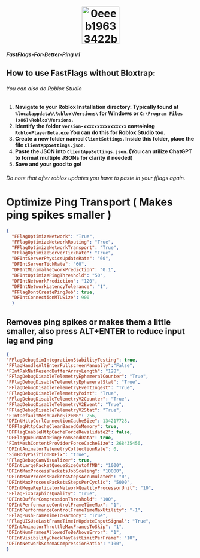 <h1 align="center"><img src="https://github.com/DestrupTORA/RobloxPingReloader/assets/157624868/92fa1b1b-d5a9-4391-a063-e5aa85afabf2" alt="0eeeb19633422b1241f4306419a0f15f39d58de9" width="100">
  
##### FastFlags-For-Better-Ping v1
## How to use FastFlags without Bloxtrap:
###### You can also do Roblox Studio
1. **Navigate to your Roblox Installation directory. Typically found at `%localappdata%\Roblox\Versions\` for Windows or `C:\Program Files (x86)\Roblox\Versions`.**
2. **Identify the folder `version-xxxxxxxxxxxxxxxx` ~~containing `RobloxPlayerBeta.exe`~~ You can do this for Roblox Studio too.**
3. **Create a new folder named `ClientSettings`. Inside this folder, place the file `ClientAppSettings.json`.**
4. **Paste the JSON into `ClientAppSettings.json`. (You can utilize ChatGPT to format multiple JSONs for clarity if needed)**
5. **Save and your good to go!**
###### Do note that after roblox updates you have to paste in your fflags again.
# Optimize Ping Transport ( Makes ping spikes smaller )
```json
{
  "FFlagOptimizeNetwork": "True",
  "FFlagOptimizeNetworkRouting": "True",
  "FFlagOptimizeNetworkTransport": "True",
  "FFlagOptimizeServerTickRate": "True",
  "DFIntServerPhysicsUpdateRate": "60",
  "DFIntServerTickRate": "60",
  "DFIntMinimalNetworkPrediction": "0.1",
  "DFIntOptimizePingThreshold": "50",
  "DFIntNetworkPrediction": "120",
  "DFIntNetworkLatencyTolerance": "1",
  "FFlagDontCreatePingJob": true,
  "DFIntConnectionMTUSize": 900
  }
```
## Removes ping spikes or makes them a little smaller, also press ALT+ENTER to reduce input lag and ping
```json
{
"FFlagDebugSimIntegrationStabilityTesting": true,
"FFlagHandleAltEnterFullscreenManually":"False",
"FIntRakNetResendBufferArrayLength": "128",
"FFlagDebugDisableTelemetryEphemeralCounter": "True",
"FFlagDebugDisableTelemetryEphemeralStat": "True",
"FFlagDebugDisableTelemetryEventIngest": "True",
"FFlagDebugDisableTelemetryPoint": "True",
"FFlagDebugDisableTelemetryV2Counter": "True",
"FFlagDebugDisableTelemetryV2Event": "True",
"FFlagDebugDisableTelemetryV2Stat": "True",
"FIntDefaultMeshCacheSizeMB": 256,
"DFIntHttpCurlConnectionCacheSize": 134217728,
"DFFlagHttpCacheCleanBasedOnMemory": true,  
"DFFlagEnableHttpCacheForceRevalidate2": false,
"DFFlagQueueDataPingFromSendData": true,
"FIntMeshContentProviderForceCacheSize": 268435456,
"DFIntAnimatorTelemetryCollectionRate": 0,
"SimBodyPositionPDFix": "true",
"FFlagDebugCamVisualizer": true,
"DFIntLargePacketQueueSizeCutoffMB": "1000",
"DFIntMaxProcessPacketsJobScaling": "10000",
"DFIntMaxProcessPacketsStepsAccumulated": "0",
"DFIntMaxProcessPacketsStepsPerCyclic": "5000",
"DFIntMegaReplicatorNetworkQualityProcessorUnit": "10",
"FFlagFixGraphicsQuality": "True",
"DFIntBufferCompressionThreshold": "100",
"DFIntPerformanceControlFrameTimeMax": "1",
"DFIntPerformanceControlFrameTimeMaxUtility": "-1",
"FFlagPushFrameTimeToHarmony": "True",
"FFlagUISUseLastFrameTimeInUpdateInputSignal": "True",
"DFIntAnimatorThrottleMaxFramesToSkip": "1",
"DFIntNumFramesAllowedToBeAboveError": "1",
"DFIntVisibilityCheckRayCastLimitPerFrame": "10",
"DFIntNetworkSchemaCompressionRatio": "100",
}
```
